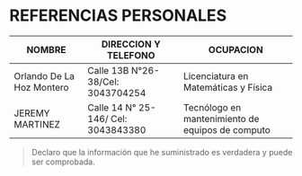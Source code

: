# REFERENCIAS PERSONALES 

| NOMBRE | DIRECCION Y TELEFONO | OCUPACION | 
|    ---     |  ---         |  ---   | 
| Orlando De La Hoz Montero | Calle 13B N°26-38/Cel: 3043704254 | Licenciatura en Matemáticas y Física |  
| JEREMY MARTINEZ | Calle 14 N° 25-146/ Cel: 3043843380 | Tecnólogo en mantenimiento de equipos de computo | 

>Declaro que la información que he suministrado es verdadera y puede ser comprobada. 

